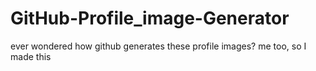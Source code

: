 # GitHub-Profile_image-Generator
ever wondered how github generates these profile images? me too, so I made this
